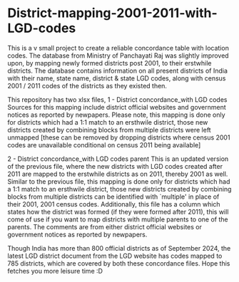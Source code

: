 # District-mapping-2001-2011-with-LGD-codes

This is a v small project to create a reliable concordance table with location codes. The database from Ministry of Panchayati Raj was slightly improved upon, by mapping newly formed districts post 2001, to their erstwhile districts. The database contains information on all present districts of India with their name, state name, district & state LGD codes, along with census 2001 / 2011 codes of the districts as they existed then. 

This repository has two xlsx files, 
1 - District concordance_with LGD codes
Sources for this mapping include district official websites and government notices as reported by newpapers. Please note, this mapping is done only for districts which had a 1:1 match to an ersthwile district, those new districts created by combining blocks from multiple districts were left unmapped [these can be removed by dropping districts where census 2001 codes are unavailable conditional on census 2011 being available]

2 - District concordance_with LGD codes parent
This is an updated version of the previous file, where the new districts with LGD codes created after 2011 are mapped to the erstwhile districts as on 2011, thereby 2001 as well. Similar to the previous file, 
this mapping is done only for districts which had a 1:1 match to an ersthwile district, those new districts created by combining blocks from multiple districts can be identified with `multiple' in place of their 2001, 2001 census codes. Additionally, this file has a column which states how the district was formed (if they were formed after 2011), this will come of use if you want to map districts with multiple parents to one of the parents. The comments are from either district official websites or government notices as reported by newpapers.

Though India has more than 800 official districts as of September 2024, the latest LGD district document from the LGD website has codes mapped to 785 districts, which are covered by both these concordance files. 
Hope this fetches you more leisure time :D
